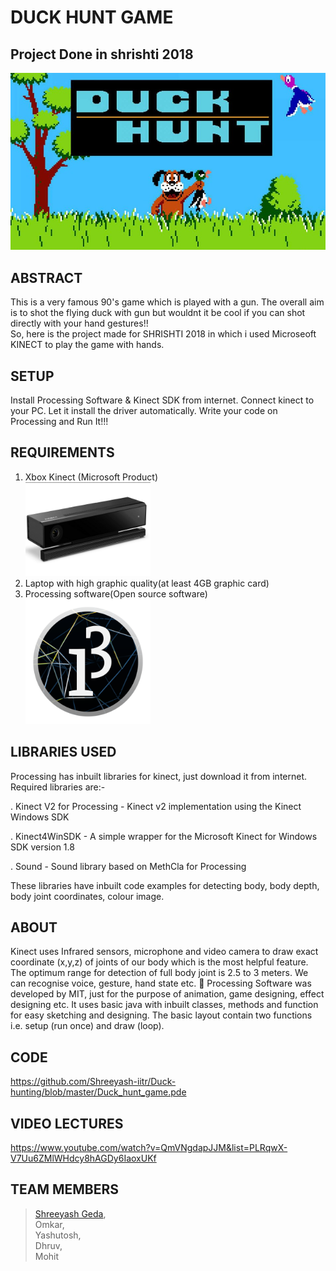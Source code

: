 # DUCK HUNT GAME
## Project Done in shrishti 2018
<img src='images/page1.jpg'>


## ABSTRACT</br>
This is a very famous 90's game which is played with a gun. The overall aim is to shot the flying duck with gun but wouldnt it be cool if you can shot directly with your hand gestures!!</br>
So, here is the project made for SHRISHTI 2018 in which i used Microseoft KINECT to play the game with hands. 

## SETUP


Install Processing Software & Kinect SDK from internet. Connect kinect to your PC. Let it install the driver automatically. Write your code on Processing and Run It!!!

## REQUIREMENTS
1. Xbox Kinect (Microsoft Product)</br><img src='images/kinect.jpg' width = 200>
2. Laptop with high graphic quality(at least 4GB graphic card)</br>
3. Processing software(Open source software)</br><img src='images/processing.png' width = 200>

## LIBRARIES USED
   Processing has inbuilt libraries for kinect, just download it from internet. Required libraries are:-
    
   . Kinect V2 for Processing - Kinect v2 implementation using the Kinect Windows SDK 
   
   . Kinect4WinSDK - A simple wrapper for the Microsoft Kinect for Windows SDK version 1.8
   
   . Sound - Sound library based on MethCla for Processing
   
   These libraries have inbuilt code examples for detecting body, body depth, body joint coordinates, colour image.
   
## ABOUT

Kinect uses Infrared sensors, microphone and video camera to draw exact coordinate (x,y,z) of joints of our body which is the most helpful feature. The optimum range for detection of full body joint is 2.5 to 3 meters. We can recognise voice, gesture, hand state etc. 	Processing Software was developed by MIT, just for the purpose of animation, game designing, effect designing etc. It uses basic java with inbuilt classes, methods and function for easy sketching and designing. The basic layout contain two functions i.e. setup (run once) and draw (loop).

## CODE
https://github.com/Shreeyash-iitr/Duck-hunting/blob/master/Duck_hunt_game.pde

## VIDEO LECTURES
https://www.youtube.com/watch?v=QmVNgdapJJM&list=PLRqwX-V7Uu6ZMlWHdcy8hAGDy6IaoxUKf

## TEAM MEMBERS
   > <a href="https://www.facebook.com/shreeyash.geda.1">Shreeyash Geda</a>,</br>
   > Omkar,</br>
   > Yashutosh,</br>
   > Dhruv,</br>
   > Mohit
   
   
